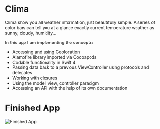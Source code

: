 # Clima

Clima show you all weather information, just beautifully simple. A series of color bars can tell you at a glance exactly current temperature weather as sunny, cloudy, humidity...


In this app I am implementing the concepts:
* Accessing and using Geolocation
* Alamofire library imported via Cocoapods
* Codable functionality in Swift 4
* Passing data back to a previous ViewController using protocols and delegates
* Working with closures
* Using the model, view, controller paradigm
* Accessing an API with the help of its own documentation


# Finished App
![Finished App](https://github.com/londonappbrewery/Images/blob/master/Clima.gif)
